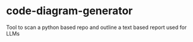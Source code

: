 # code-diagram-generator
Tool to scan a python based repo and outline a text based report used for LLMs
